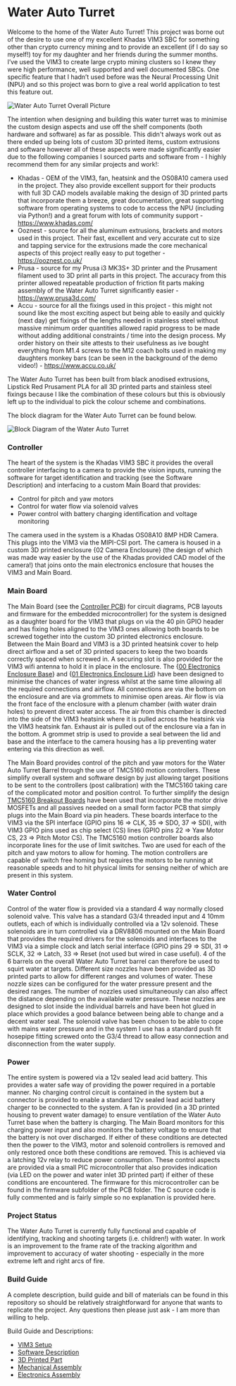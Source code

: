 # Water Auto Turret
Welcome to the home of the Water Auto Turret! This project was borne out of the desire to use one of my excellent Khadas VIM3 SBC for something other than crypto currency mining and to provide an excellent (if I do say so myself!) toy for my daughter and her friends during the summer months. I’ve used the VIM3 to create large crypto mining clusters so I knew they were high performance, well supported and well documented SBCs. One specific feature that I hadn’t used before was the Neural Processing Unit (NPU) and so this project was born to give a real world application to test this feature out. 

![Water Auto Turret Overall Picture](./assets/images/FullTurretIntroPic.jpg)

The intention when designing and building this water turret was to minimise the custom design aspects and use off the shelf components (both hardware and software) as far as possible. This didn't always work out as there ended up being lots of custom 3D printed items, custom extrusions and software however all of these aspects were made significantly easier due to the following companies I sourced parts and software from - I highly recommend them for any similar projects and work!:
* Khadas - OEM of the VIM3, fan, heatsink and the OS08A10 camera used in the project. They also provide excellent support for their products with full 3D CAD models available making the design of 3D printed parts that incorporate them a breeze, great documentation, great supporting software from operating systems to code to access the NPU (including via Python!) and a great forum with lots of community support - https://www.khadas.com/ 
* Ooznest - source for all the aluminum extrusions, brackets and motors used in this project. Their fast, excellent and very accurate cut to size and tapping service for the extrusions made the core mechanical aspects of this project really easy to put together -  https://ooznest.co.uk/ 
* Prusa - source for my Prusa i3 MK3S+ 3D printer and the Prusament filament used to 3D print all parts in this project. The accuracy from this printer allowed repeatable production of friction fit parts making assembly of the Water Auto Turret significantly easier - https://www.prusa3d.com/ 
* Accu - source for all the fixings used in this project - this might not sound like the most exciting aspect but being able to easily and quickly (next day) get fixings of the lengths needed in stainless steel without massive minimum order quantities allowed rapid progress to be made without adding additional constraints / time into the design process. My order history on their site attests to their usefulness as ive bought everything from M1.4 screws to the M12 coach bolts used in making my daughters monkey bars (can be seen in the background of the demo video!) - https://www.accu.co.uk/ 

The Water Auto Turret has been built from black anodised extrusions, Lipstick Red Prusament PLA for all 3D printed parts and stainless steel fixings because I like the combination of these colours but this is obviously left up to the individual to pick the colour scheme and combinations.

The block diagram for the Water Auto Turret can be found below.

![Block Diagram of the Water Auto Turret](./assets/images/WaterAutoTurretBlockDiagram.png)

### Controller
The heart of the system is the Khadas VIM3 SBC it provides the overall controller interfacing to a camera to provide the vision inputs, running the software for target identification and tracking (see the Software Description) and interfacing to a custom Main Board that provides:
* Control for pitch and yaw motors
* Control for water flow via solenoid valves 
* Power control with battery charging identification and voltage monitoring

The camera used in the system is a Khadas OS08A10 8MP HDR Camera. This plugs into the VIM3 via the MIPI-CSI port. The camera is housed in a custom 3D printed enclosure {02 Camera Enclosure} (the design of which was made way easier by the use of the Khadas provided CAD model of the camera!) that joins onto the main electronics enclosure that houses the VIM3 and Main Board.

### Main Board

The Main Board (see the [Controller PCB](https://github.com/neilbirtles/WaterAutoTurret/tree/main/Controller%20PCB)) for circuit diagrams, PCB layouts and firmware for the embedded microcontroller) for the system is designed as a daughter board for the VIM3 that plugs on via the 40 pin GPIO header and has fixing holes aligned to the VIM3 ones allowing both boards to be screwed together into the custom 3D printed electronics enclosure. Between the Main Board and VIM3 is a 3D printed heatsink cover to help direct airflow and a set of 3D printed spacers to keep the two boards correctly spaced when screwed in. A securing slot is also provided for the VIM3 wifi antenna to hold it in place in the enclosure. The {[00 Electronics Enclosure Base](https://github.com/neilbirtles/WaterAutoTurret/blob/main/3D%20Printable%20Parts/Electronics%20Enclosure/00%20Electronics%20Enclosure%20Base%20(Supports%20Needed).stl)} and {[01 Electronics Enclosure Lid](https://github.com/neilbirtles/WaterAutoTurret/blob/main/3D%20Printable%20Parts/Electronics%20Enclosure/01%20Electronics%20Enclosure%20Lid.stl)} have been designed to minimise the chances of water ingress whilst at the same time allowing all the required connections and airflow. All connections are via the bottom on the enclosure and are via grommets to minimise open areas. Air flow is via the front face of the enclosure with a plenum chamber (with water drain holes) to prevent direct water access. The air from this chamber is directed into the side of the VIM3 heatsink where it is pulled across the heatsink via the VIM3 heatsink fan. Exhaust air is pulled out of the enclosure via a fan in the bottom. A grommet strip is used to provide a seal between the lid and base and the interface to the camera housing has a lip preventing water entering via this direction as well. 

The Main Board provides control of the pitch and yaw motors for the Water Auto Turret Barrel through the use of TMC5160 motion controllers. These simplify overall system and software design by just allowing target positions to be sent to the controllers (post calibration) with the TMC5160 taking care of the complicated motor and position control. To further simplify the design [TMC5160 Breakout Boards](https://www.trinamic.com/support/eval-kits/details/tmc5160-bob/) have been used that incorporate the motor drive MOSFETs and all passives needed on a small form factor PCB that simply plugs into the Main Board via pin headers. These boards interface to the VIM3 via the SPI interface (GPIO pins 16 => CLK, 35 => SDO, 37 => SDI), with VIM3 GPIO pins used as chip select (CS) lines (GPIO pins 22 => Yaw Motor CS, 23 => Pitch Motor CS). The TMC5160 motion controller boards also incorporate lines for the use of limit switches. Two are used for each of the pitch and yaw motors to allow for homing. The motion controllers are capable of switch free homing but requires the motors to be running at reasonable speeds and to hit physical limits for sensing neither of which are present in this system.

### Water Control

Control of the water flow is provided via a standard 4 way normally closed solenoid valve. This valve has a standard G3/4 threaded input and 4 10mm outlets, each of which is individually controlled via a 12v solenoid. These solenoids are in turn controlled via a DRV8806 mounted on the Main Board that provides the required drivers for the solenoids and interfaces to the VIM3 via a simple clock and latch serial interface (GPIO pins 29 => SDI, 31 => SCLK, 32 => Latch, 33 => Reset (not used but wired in case useful). 4 of the 6 barrels on the overall Water Auto Turret barrel can therefore be used to squirt water at targets. Different size nozzles have been provided as 3D printed parts to allow for different ranges and volumes of water. These nozzle sizes can be configured for the water pressure present and the desired ranges. The number of nozzles used simultaneously can also affect the distance depending on the available water pressure. These nozzles are designed to slot inside the individual barrels and have been hot glued in place which provides a good balance between being able to change and a decent water seal. The solenoid valve has been chosen to be able to cope with mains water pressure and in the system I use has a standard push fit hosepipe fitting screwed onto the G3/4 thread to allow easy connection and disconnection from the water supply.

### Power

The entire system is powered via a 12v sealed lead acid battery. This provides a water safe way of providing the power required in a portable manner. No charging control circuit is contained in the system but a connector is provided to enable a standard 12v sealed lead acid battery charger to be connected to the system. A fan is provided (in a 3D printed housing to prevent water damage) to ensure ventilation of the Water Auto Turret base when the battery is charging. The Main Board monitors for this charging power input and also monitors the battery voltage to ensure that the battery is not over discharged. If either of these conditions are detected then the power to the VIM3, motor and solenoid controllers is removed and only restored once both these conditions are removed. This is achieved via a latching 12v relay to reduce power consumption. These control aspects are provided via a small PIC microcontroller that also provides indication (via LED on the power and water inlet 3D printed part) if either of these conditions are encountered. The firmware for this microcontroller can be found in the firmware subfolder of the PCB folder. The C source code is fully commented and is fairly simple so no explanation is provided here.

### Project Status

The Water Auto Turret is currently fully functional and capable of identifying, tracking and shooting targets (i.e. children!) with water. In work is an improvement to the frame rate of the tracking algorithm and improvement to accuracy of water shooting - especially in the more extreme left and right arcs of fire. 

### Build Guide

A complete description, build guide and bill of materials can be found in this repository so should be relatively straightforward for anyone that wants to replicate the project. Any questions then please just ask - I am more than willing to help.

Build Guide and Descriptions:
* [VIM3 Setup](VIM3Setup.md)
* [Software Description](SoftwareDescription.md)
* [3D Printed Part](3DPrintedParts.md)
* [Mechanical Assembly](MechanicalAssembly.md)
* [Electronics Assembly](ElectronicsAssembly.md)